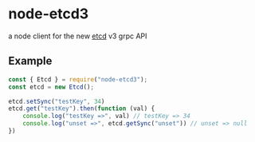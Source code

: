 # node-etcd3

a node client for the new [etcd](https://github.com/coreos/etcd/) v3 grpc API

## Example

```javascript
const { Etcd } = require("node-etcd3");
const etcd = new Etcd();

etcd.setSync("testKey", 34)
etcd.get("testKey").then(function (val) {
    console.log("testKey =>", val) // testKey => 34
    console.log("unset =>", etcd.getSync("unset")) // unset => null
})
```
